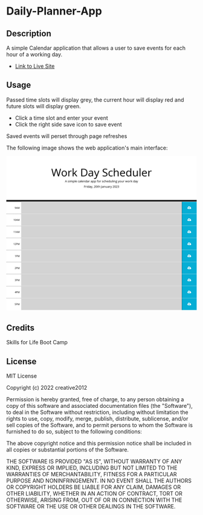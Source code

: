 # Daily-Planner-App
## Description
A simple Calendar application that allows a user to save events for each hour of a working day.

 - [Link to Live Site](https://creative2012.github.io/Daily-Planner-App/)

## Usage
Passed time slots will display grey, the current hour will display red and future slots will display green.

- Click a time slot and enter your event
- Click the right side save icon to save event

Saved events will perset through page refreshes



The following image shows the web application's main interface:

![main screen of app](images/download.png)


## Credits

Skills for Life Boot Camp

## License

MIT License

Copyright (c) 2022 creative2012

Permission is hereby granted, free of charge, to any person obtaining a copy
of this software and associated documentation files (the "Software"), to deal
in the Software without restriction, including without limitation the rights
to use, copy, modify, merge, publish, distribute, sublicense, and/or sell
copies of the Software, and to permit persons to whom the Software is
furnished to do so, subject to the following conditions:

The above copyright notice and this permission notice shall be included in all
copies or substantial portions of the Software.

THE SOFTWARE IS PROVIDED "AS IS", WITHOUT WARRANTY OF ANY KIND, EXPRESS OR
IMPLIED, INCLUDING BUT NOT LIMITED TO THE WARRANTIES OF MERCHANTABILITY,
FITNESS FOR A PARTICULAR PURPOSE AND NONINFRINGEMENT. IN NO EVENT SHALL THE
AUTHORS OR COPYRIGHT HOLDERS BE LIABLE FOR ANY CLAIM, DAMAGES OR OTHER
LIABILITY, WHETHER IN AN ACTION OF CONTRACT, TORT OR OTHERWISE, ARISING FROM,
OUT OF OR IN CONNECTION WITH THE SOFTWARE OR THE USE OR OTHER DEALINGS IN THE
SOFTWARE.
